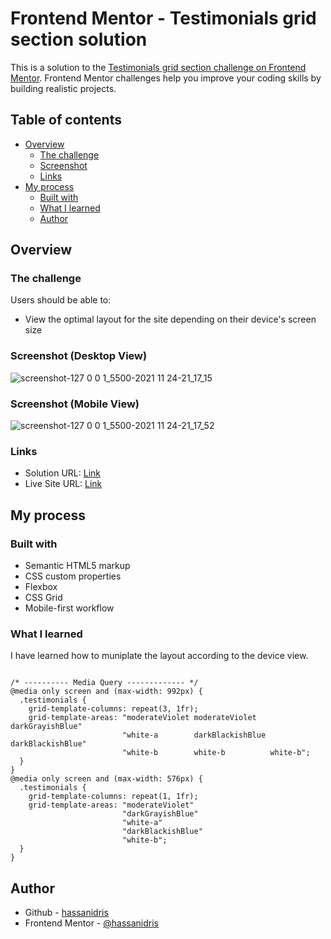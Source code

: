# Frontend Mentor - Testimonials grid section solution

This is a solution to the [Testimonials grid section challenge on Frontend Mentor](https://www.frontendmentor.io/challenges/testimonials-grid-section-Nnw6J7Un7). Frontend Mentor challenges help you improve your coding skills by building realistic projects. 

## Table of contents

- [Overview](#overview)
  - [The challenge](#the-challenge)
  - [Screenshot](#screenshot)
  - [Links](#links)
- [My process](#my-process)
  - [Built with](#built-with)
  - [What I learned](#what-i-learned)
  - [Author](#author)


## Overview

### The challenge

Users should be able to:

- View the optimal layout for the site depending on their device's screen size

### Screenshot (Desktop View)
![screenshot-127 0 0 1_5500-2021 11 24-21_17_15](https://user-images.githubusercontent.com/69512496/143293434-f28dc3bc-5a66-4812-8202-60cda37c609d.png)



### Screenshot (Mobile View)
![screenshot-127 0 0 1_5500-2021 11 24-21_17_52](https://user-images.githubusercontent.com/69512496/143293455-5758d2b9-030e-4451-a974-6a4ac3f8a843.png)



### Links

- Solution URL: [Link](https://github.com/hassanidris/testimonials-grid-section)
- Live Site URL: [Link](https://hassanidris.github.io/testimonials-grid-section/)

## My process

### Built with

- Semantic HTML5 markup
- CSS custom properties
- Flexbox
- CSS Grid
- Mobile-first workflow



### What I learned

I have learned how to muniplate the layout according to the device view.

```

/* ---------- Media Query ------------- */
@media only screen and (max-width: 992px) {
  .testimonials {
    grid-template-columns: repeat(3, 1fr);
    grid-template-areas: "moderateViolet moderateViolet   darkGrayishBlue" 
                         "white-a        darkBlackishBlue darkBlackishBlue" 
                         "white-b        white-b          white-b";
  }
}
@media only screen and (max-width: 576px) {
  .testimonials {
    grid-template-columns: repeat(1, 1fr);
    grid-template-areas: "moderateViolet" 
                         "darkGrayishBlue" 
                         "white-a" 
                         "darkBlackishBlue" 
                         "white-b";
  }
}

```

## Author

- Github - [hassanidris](https://github.com/hassanidris)
- Frontend Mentor - [@hassanidris](https://www.frontendmentor.io/profile/hassanidris)


